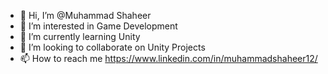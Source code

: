 - 👋 Hi, I’m @Muhammad Shaheer
- 👀 I’m interested in Game Development
- 🌱 I’m currently learning Unity 
- 💞️ I’m looking to collaborate on Unity Projects
- 📫 How to reach me https://www.linkedin.com/in/muhammadshaheer12/

<!---
ShaheerNazim/ShaheerNazim is a ✨ special ✨ repository because its `README.md` (this file) appears on your GitHub profile.
You can click the Preview link to take a look at your changes.
--->
